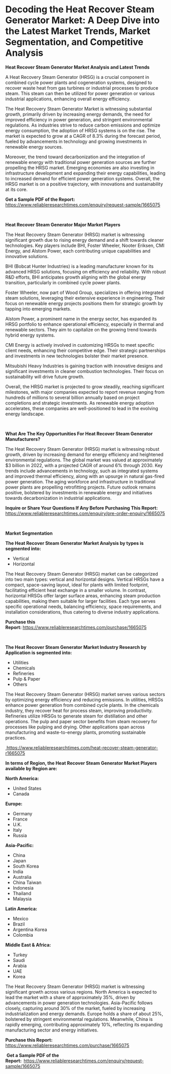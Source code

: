 <p><h1>Decoding the Heat Recover Steam Generator Market: A Deep Dive into the Latest Market Trends, Market Segmentation, and Competitive Analysis</h1></p><p><strong>Heat Recover Steam Generator Market Analysis and Latest Trends</strong></p>
<p><p>A Heat Recovery Steam Generator (HRSG) is a crucial component in combined cycle power plants and cogeneration systems, designed to recover waste heat from gas turbines or industrial processes to produce steam. This steam can then be utilized for power generation or various industrial applications, enhancing overall energy efficiency.</p><p>The Heat Recovery Steam Generator Market is witnessing substantial growth, primarily driven by increasing energy demands, the need for improved efficiency in power generation, and stringent environmental regulations. As industries strive to reduce carbon emissions and optimize energy consumption, the adoption of HRSG systems is on the rise. The market is expected to grow at a CAGR of 8.3% during the forecast period, fueled by advancements in technology and growing investments in renewable energy sources.</p><p>Moreover, the trend toward decarbonization and the integration of renewable energy with traditional power generation sources are further propelling the HRSG market. Emerging economies are also investing in infrastructure development and expanding their energy capabilities, leading to increased demand for efficient power generation systems. Overall, the HRSG market is on a positive trajectory, with innovations and sustainability at its core.</p></p>
<p><strong>Get a Sample PDF of the Report:&nbsp;</strong> <a href="https://www.reliableresearchtimes.com/enquiry/request-sample/1665075?utm_campaign=2230&utm_medium=2&utm_source=Github&utm_content=ia&utm_term=19042025&utm_id=heat-recover-steam-generator">https://www.reliableresearchtimes.com/enquiry/request-sample/1665075</a></p>
<p>&nbsp;</p>
<p><strong>Heat Recover Steam Generator Major Market Players</strong></p>
<p><p>The Heat Recovery Steam Generator (HRSG) market is witnessing significant growth due to rising energy demand and a shift towards cleaner technologies. Key players include BHI, Foster Wheeler, Nooter Eriksen, CMI Energy, and Alstom Power, each contributing unique capabilities and innovative solutions.</p><p>BHI (Bobcat Hunter Industries) is a leading manufacturer known for its advanced HRSG solutions, focusing on efficiency and reliability. With robust R&D efforts, BHI anticipates growth aligning with the global energy transition, particularly in combined cycle power plants.</p><p>Foster Wheeler, now part of Wood Group, specializes in offering integrated steam solutions, leveraging their extensive experience in engineering. Their focus on renewable energy projects positions them for strategic growth by tapping into emerging markets.</p><p>Alstom Power, a prominent name in the energy sector, has expanded its HRSG portfolio to enhance operational efficiency, especially in thermal and renewable sectors. They aim to capitalize on the growing trend towards hybrid energy systems.</p><p>CMI Energy is actively involved in customizing HRSGs to meet specific client needs, enhancing their competitive edge. Their strategic partnerships and investments in new technologies bolster their market presence.</p><p>Mitsubishi Heavy Industries is gaining traction with innovative designs and significant investments in cleaner combustion technologies. Their focus on sustainability will drive future growth.</p><p>Overall, the HRSG market is projected to grow steadily, reaching significant milestones, with major companies expected to report revenue ranging from hundreds of millions to several billion annually based on project completions and strategic investments. As renewable energy adoption accelerates, these companies are well-positioned to lead in the evolving energy landscape.</p></p>
<p>&nbsp;</p>
<p><strong>What Are The Key Opportunities For Heat Recover Steam Generator Manufacturers?</strong></p>
<p><p>The Heat Recovery Steam Generator (HRSG) market is witnessing robust growth, driven by increasing demand for energy efficiency and heightened environmental regulations. The global market was valued at approximately $3 billion in 2022, with a projected CAGR of around 6% through 2030. Key trends include advancements in technology, such as integrated systems and improved thermal efficiency, along with an upsurge in natural gas-fired power generation. The aging workforce and infrastructure in traditional power plants are propelling retrofitting projects. Future outlook remains positive, bolstered by investments in renewable energy and initiatives towards decarbonization in industrial applications.</p></p>
<p><strong>Inquire or Share Your Questions If Any Before Purchasing This Report:</strong> <a href="https://www.reliableresearchtimes.com/enquiry/pre-order-enquiry/1665075?utm_campaign=2230&utm_medium=2&utm_source=Github&utm_content=ia&utm_term=19042025&utm_id=heat-recover-steam-generator">https://www.reliableresearchtimes.com/enquiry/pre-order-enquiry/1665075</a></p>
<p>&nbsp;</p>
<p><strong>Market Segmentation</strong></p>
<p><strong>The Heat Recover Steam Generator Market Analysis by types is segmented into:</strong></p>
<p><ul><li>Vertical</li><li>Horizontal</li></ul></p>
<p><p>The Heat Recovery Steam Generator (HRSG) market can be categorized into two main types: vertical and horizontal designs. Vertical HRSGs have a compact, space-saving layout, ideal for plants with limited footprint, facilitating efficient heat exchange in a smaller volume. In contrast, horizontal HRSGs offer larger surface areas, enhancing steam production capabilities, making them suitable for larger facilities. Each type serves specific operational needs, balancing efficiency, space requirements, and installation considerations, thus catering to diverse industry applications.</p></p>
<p><strong>Purchase this Report:&nbsp;</strong><a href="https://www.reliableresearchtimes.com/purchase/1665075?utm_campaign=2230&utm_medium=2&utm_source=Github&utm_content=ia&utm_term=19042025&utm_id=heat-recover-steam-generator">https://www.reliableresearchtimes.com/purchase/1665075</a></p>
<p>&nbsp;</p>
<p><strong>The Heat Recover Steam Generator Market Industry Research by Application is segmented into:</strong></p>
<p><ul><li>Utilities</li><li>Chemicals</li><li>Refineries</li><li>Pulp & Paper</li><li>Others</li></ul></p>
<p><p>The Heat Recovery Steam Generator (HRSG) market serves various sectors by optimizing energy efficiency and reducing emissions. In utilities, HRSGs enhance power generation from combined cycle plants. In the chemicals industry, they recover heat for process steam, improving productivity. Refineries utilize HRSGs to generate steam for distillation and other operations. The pulp and paper sector benefits from steam recovery for processes like pulping and drying. Other applications span across manufacturing and waste-to-energy plants, promoting sustainable practices.</p></p>
<p><a href="https://www.reliableresearchtimes.com/heat-recover-steam-generator-r1665075?utm_campaign=2230&utm_medium=2&utm_source=Github&utm_content=ia&utm_term=19042025&utm_id=heat-recover-steam-generator">&nbsp;https://www.reliableresearchtimes.com/heat-recover-steam-generator-r1665075</a></p>
<p><strong>In terms of Region, the Heat Recover Steam Generator Market Players available by Region are:</strong></p>
<p>
    <p> <strong> North America: </strong>
        <ul>
            <li>United States</li>
            <li>Canada</li>
        </ul>
        </p> 
    <p> <strong> Europe: </strong>
        <ul>
            <li>Germany</li>
            <li>France</li>
            <li>U.K.</li>
            <li>Italy</li>
            <li>Russia</li>
        </ul>
        </p> 
    <p> <strong> Asia-Pacific: </strong>
        <ul>
            <li>China</li>
            <li>Japan</li>
            <li>South Korea</li>
            <li>India</li>
            <li>Australia</li>
            <li>China Taiwan</li>
            <li>Indonesia</li>
            <li>Thailand</li>
            <li>Malaysia</li>
        </ul>
        </p> 
    <p> <strong> Latin America: </strong>
        <ul>
            <li>Mexico</li>
            <li>Brazil</li>
            <li>Argentina Korea</li>
            <li>Colombia</li>
        </ul>
        </p> 
    <p> <strong> Middle East & Africa: </strong>
        <ul>
            <li>Turkey</li>
            <li>Saudi</li>
            <li>Arabia</li>
            <li>UAE</li>
            <li>Korea</li>
        </ul>
    </p>
    </p>
<p><p>The Heat Recovery Steam Generator (HRSG) market is witnessing significant growth across various regions. North America is expected to lead the market with a share of approximately 35%, driven by advancements in power generation technologies. Asia-Pacific follows closely, capturing around 30% of the market, fueled by increasing industrialization and energy demands. Europe holds a share of about 25%, bolstered by stringent environmental regulations. Meanwhile, China is rapidly emerging, contributing approximately 10%, reflecting its expanding manufacturing sector and energy initiatives.</p></p>
<p><strong>Purchase this Report: </strong><a href="https://www.reliableresearchtimes.com/purchase/1665075?utm_campaign=2230&utm_medium=2&utm_source=Github&utm_content=ia&utm_term=19042025&utm_id=heat-recover-steam-generator">https://www.reliableresearchtimes.com/purchase/1665075</a></p>
<p>&nbsp;<strong>Get a Sample PDF of the Report:&nbsp;&nbsp;</strong><a href="https://www.reliableresearchtimes.com/enquiry/request-sample/1665075?utm_campaign=2230&utm_medium=2&utm_source=Github&utm_content=ia&utm_term=19042025&utm_id=heat-recover-steam-generator">https://www.reliableresearchtimes.com/enquiry/request-sample/1665075</a></p>
<p><strong></strong></p>
<p><p></p><p></p><p></p></p>